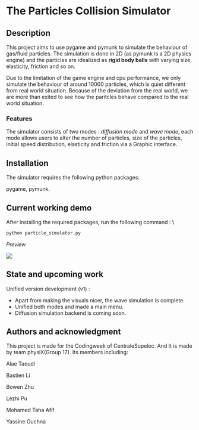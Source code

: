 # The Particles Collision Simulator

## Description
This project aims to use pygame and pymunk to simulate the behaviour of gas/fluid particles. The simulation is done in 2D (as pymunk is a 2D physics engine) and the particles are idealized as **rigid body balls** with varying size, elasticity, friction and so on.

Due to the limitation of the game engine and cpu performance, we only simulate the behaviour of around 10000 particles, which is quiet different from real world situation. Because of the deviation from the real world, we are more than exited to see how the paritcles behave compared to the real world situation.
### **Features**
The simulator consists of two modes : *diffusion mode* and *wave mode*, each mode allows users to alter the number of particles, size of the particles, initial speed distribution, elasticity and friction via a Graphic interface. 

## Installation
The simulator requires the following python packages:

pygame, pymunk.

## Current working demo
After installing the required packages, run the following command : \
```bash
python particle_simulator.py
```

*Preview* 

<img src='./demos/wave.gif?raw=true'/>



## State and upcoming work
Unified version development (v1) :
* Apart from making the visuals nicer, the wave simulation is complete.
* Unified both modes and made a main menu.
* Diffusion simulation backend is coming soon.



## Authors and acknowledgment
This project is made for the Codingweek of CentraleSupelec. And It is made by team physiX(Group 17). 
Its members including:

Alae Taoudi

Bastien Li

Bowen Zhu

Lezhi Pu

Mohamed Taha Afif

Yassine Ouchna







